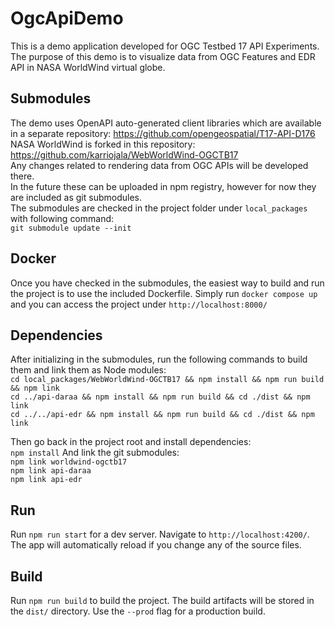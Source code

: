 # OgcApiDemo

This is a demo application developed for OGC Testbed 17 API Experiments.    
The purpose of this demo is to visualize data from OGC Features and EDR API in NASA WorldWind virtual globe.    
## Submodules
The demo uses OpenAPI auto-generated client libraries which are available in a separate repository:     https://github.com/opengeospatial/T17-API-D176    
NASA WorldWind is forked in this repository:     https://github.com/karriojala/WebWorldWind-OGCTB17    
Any changes related to rendering data from OGC APIs will be developed there.    
In the future these can be uploaded in npm registry, however for now they are included as git submodules.    
The submodules are checked in the project folder under `local_packages` with following command:    
`git submodule update --init `

## Docker

Once you have checked in the submodules, the easiest way to build and run the project is to use the included Dockerfile. Simply run `docker compose up` and you can access the project under `http://localhost:8000/`

## Dependencies
After initializing in the submodules, run the following commands to build them and link them as Node modules:    
`cd local_packages/WebWorldWind-OGCTB17 && npm install && npm run build && npm link`    
`cd ../api-daraa && npm install && npm run build && cd ./dist && npm link`    
`cd ../../api-edr && npm install && npm run build && cd ./dist && npm link`

Then go back in the project root and install dependencies:    
`npm install`
And link the git submodules:    
`npm link worldwind-ogctb17`    
`npm link api-daraa`    
`npm link api-edr`

## Run

Run `npm run start` for a dev server. Navigate to `http://localhost:4200/`. The app will automatically reload if you change any of the source files.


## Build

Run `npm run build` to build the project. The build artifacts will be stored in the `dist/` directory. Use the `--prod` flag for a production build.
